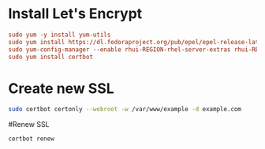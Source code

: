 # Install Let's Encrypt
```ini
sudo yum -y install yum-utils
sudo yum install https://dl.fedoraproject.org/pub/epel/epel-release-latest-7.noarch.rpm
sudo yum-config-manager --enable rhui-REGION-rhel-server-extras rhui-REGION-rhel-server-optional
sudo yum install certbot
```

# Create new SSL
```bash
sudo certbot certonly --webroot -w /var/www/example -d example.com
```

#Renew SSL
```bash
certbot renew
```

